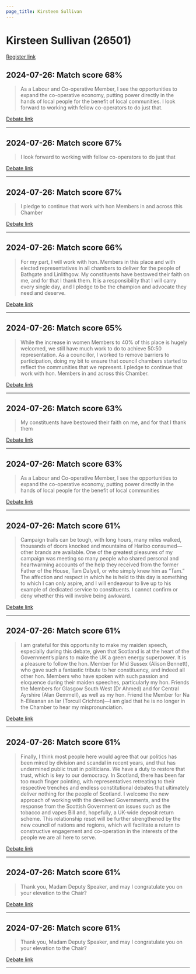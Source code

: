 ```yaml
---
page_title: Kirsteen Sullivan
---
```


# Kirsteen Sullivan  (26501)

[Register link](https://www.theyworkforyou.com/mp/26501/register)



## 2024-07-26: Match score 68%

>As a Labour and Co-operative Member, I see the opportunities to expand the co-operative economy, putting power directly in the hands of local people for the benefit of local communities. I look forward to working with fellow co-operators to do just that.

[Debate link](https://www.theyworkforyou.com/debates/?id=2024-07-26d.986.1) 

---



## 2024-07-26: Match score 67%

>I look forward to working with fellow co-operators to do just that

[Debate link](https://www.theyworkforyou.com/debates/?id=2024-07-26d.986.1) 

---



## 2024-07-26: Match score 67%

>I pledge to continue that work with hon Members in and across this Chamber

[Debate link](https://www.theyworkforyou.com/debates/?id=2024-07-26d.986.1) 

---



## 2024-07-26: Match score 66%

>For my part, I will work with hon. Members in this place and with elected representatives in all chambers to deliver for the people of Bathgate and Linlithgow. My constituents have bestowed their faith on me, and for that I thank them. It is a responsibility that I will carry every single day, and I pledge to be the champion and advocate they need and deserve.

[Debate link](https://www.theyworkforyou.com/debates/?id=2024-07-26d.986.1) 

---



## 2024-07-26: Match score 65%

>While the increase in women Members to 40% of this place is hugely welcomed, we still have much work to do to achieve 50:50 representation. As a councillor, I worked to remove barriers to participation, doing my bit to ensure that council chambers started to reflect the communities that we represent. I pledge to continue that work with hon. Members in and across this Chamber.

[Debate link](https://www.theyworkforyou.com/debates/?id=2024-07-26d.986.1) 

---



## 2024-07-26: Match score 63%

>My constituents have bestowed their faith on me, and for that I thank them

[Debate link](https://www.theyworkforyou.com/debates/?id=2024-07-26d.986.1) 

---



## 2024-07-26: Match score 63%

>As a Labour and Co-operative Member, I see the opportunities to expand the co-operative economy, putting power directly in the hands of local people for the benefit of local communities

[Debate link](https://www.theyworkforyou.com/debates/?id=2024-07-26d.986.1) 

---



## 2024-07-26: Match score 61%

>Campaign trails can be tough, with long hours, many miles walked, thousands of doors knocked and mountains of Haribo consumed—other brands are available. One of the greatest pleasures of my campaign was meeting so many people who shared personal and heartwarming accounts of the help they received from the former Father of the House, Tam Dalyell, or who simply knew him as “Tam.” The affection and respect in which he is held to this day is something to which I can only aspire, and I will endeavour to live up to his example of dedicated service to constituents. I cannot confirm or deny whether this will involve being awkward.

[Debate link](https://www.theyworkforyou.com/debates/?id=2024-07-26d.986.1) 

---



## 2024-07-26: Match score 61%

>I am grateful for this opportunity to make my maiden speech, especially during this debate, given that Scotland is at the heart of the Government’s plans to make the UK a green energy superpower. It is a pleasure to follow the hon. Member for Mid Sussex (Alison Bennett), who gave such a fantastic tribute to her constituency, and indeed all other hon. Members who have spoken with such passion and eloquence during their maiden speeches, particularly my hon. Friends the Members for Glasgow South West (Dr Ahmed) and for Central Ayrshire (Alan Gemmell), as well as my hon. Friend the Member for Na h-Eileanan an Iar (Torcuil Crichton)—I am glad that he is no longer in the Chamber to hear my mispronunciation.

[Debate link](https://www.theyworkforyou.com/debates/?id=2024-07-26d.986.1) 

---



## 2024-07-26: Match score 61%

>Finally, I think most people here would agree that our politics has been mired by division and scandal in recent years, and that has undermined public trust in politicians. We have a duty to restore that trust, which is key to our democracy. In Scotland, there has been far too much finger pointing, with representatives retreating to their respective trenches and endless constitutional debates that ultimately deliver nothing for the people of Scotland. I welcome the new approach of working with the devolved Governments, and the response from the Scottish Government on issues such as the tobacco and vapes Bill and, hopefully, a UK-wide deposit return scheme. This relationship reset will be further strengthened  by the new council of nations and regions, which will facilitate a return to constructive engagement and co-operation in the interests of the people we are all here to serve.

[Debate link](https://www.theyworkforyou.com/debates/?id=2024-07-26d.986.1) 

---



## 2024-07-26: Match score 61%

>Thank you, Madam Deputy Speaker, and may I congratulate you on your elevation to the Chair?

[Debate link](https://www.theyworkforyou.com/debates/?id=2024-07-26d.986.1) 

---



## 2024-07-26: Match score 61%

>Thank you, Madam Deputy Speaker, and may I congratulate you on your elevation to the Chair?

[Debate link](https://www.theyworkforyou.com/debates/?id=2024-07-26d.986.1) 

---

